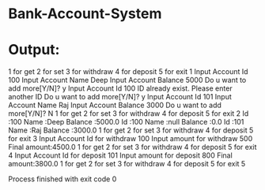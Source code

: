 # Bank-Account-System
# Output:

1 for get
2 for set
3 for withdraw
4 for deposit
5 for exit
1
Input Account Id
100
Input Account Name
Deep
Input Account Balance
5000
Do u want to add more[Y/N]?
y
Input Account Id
100
ID already exist. Please enter another ID
Do u want to add more[Y/N]?
y
Input Account Id
101
Input Account Name
Raj
Input Account Balance
3000
Do u want to add more[Y/N]?
N
1 for get
2 for set
3 for withdraw
4 for deposit
5 for exit
2
Id :100
Name :Deep
Balance :5000.0
Id :100
Name :null
Balance :0.0
Id :101
Name :Raj
Balance :3000.0
1 for get
2 for set
3 for withdraw
4 for deposit
5 for exit
3
Input Account Id for withdraw
100
Input amount for withdraw
500
Final amount:4500.0
1 for get
2 for set
3 for withdraw
4 for deposit
5 for exit
4
Input Account Id for deposit
101
Input amount for deposit
800
Final amount:3800.0
1 for get
2 for set
3 for withdraw
4 for deposit
5 for exit
5

Process finished with exit code 0
